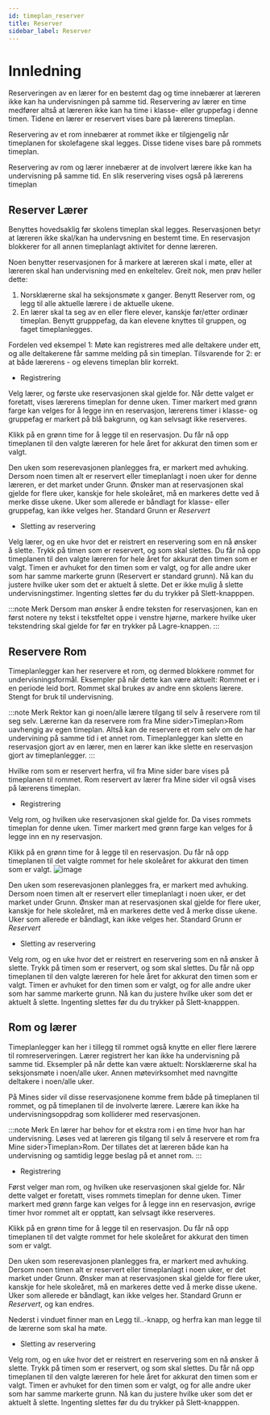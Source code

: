 ```yaml
---
id: timeplan_reserver
title: Reserver
sidebar_label: Reserver
---
```


# Innledning

Reserveringen av en lærer for en bestemt dag og time innebærer at læreren ikke kan ha undervisningen på samme tid. 
Reservering av lærer en time medfører altså at læreren ikke kan ha time i klasse- eller gruppefag i denne timen. Tidene en lærer er reservert vises bare på lærerens timeplan.

Reservering av et rom innebærer at rommet ikke er tilgjengelig når timeplanen for skolefagene skal legges. Disse tidene vises bare på rommets timeplan.

Reservering av rom og lærer innebærer at de involvert lærere ikke kan ha undervisning på samme tid. En slik reservering vises også på lærerens timeplan

## Reserver Lærer
Benyttes hovedsaklig før skolens timeplan skal legges. Reservasjonen betyr at læreren ikke skal/kan ha undervsning en bestemt time. En reservasjon blokkerer for all annen timeplanlagt aktivitet for denne læreren.

Noen benytter reservasjonen for å markere at læreren skal i møte, eller at læreren skal han undervisning med en enkeltelev. Greit nok, men prøv heller dette: 

1. Norsklærerne skal ha seksjonsmøte x ganger. Benytt Reserver rom, og legg til alle aktuelle lærere i de aktuelle ukene.
2. En lærer skal ta seg av en eller flere elever, kanskje før/etter ordinær timeplan. Benytt grupppefag, da kan elevene knyttes til gruppen, og faget 
timeplanlegges.

Fordelen ved eksempel 1: Møte kan registreres med alle deltakere under ett, og alle deltakerene får samme melding på sin timeplan. Tilsvarende for 2: er at både lærerens - og elevens timeplan blir korrekt.

- Registrering

Velg lærer, og første uke reservasjonen skal gjelde for. Når dette valget er foretatt, vises lærerens timeplan for denne uken. Timer markert med grønn farge kan velges for å legge inn en reservasjon, lærerens timer i klasse- og gruppefag er markert på blå bakgrunn, og kan selvsagt ikke reserveres.

Klikk på en grønn time for å legge til en reservasjon. Du får nå opp timeplanen til den valgte læreren for hele året for akkurat den timen som er valgt. 

Den uken som reserevasjonen planlegges fra, er markert med avhuking. Dersom noen timen alt er reservert eller timeplanlagt i noen uker for denne læreren, er det market under Grunn. Ønsker man at reservasjonen skal gjelde for flere uker, kanskje for hele skoleåret, må en markeres dette ved å merke disse ukene. Uker som allerede er båndlagt for klasse- eller gruppefag, kan ikke velges her. Standard Grunn er *Reservert*

- Sletting av reservering

Velg lærer, og en uke hvor det er reistrert en reservering som en nå ønsker å slette. Trykk på timen som er reservert, og som skal slettes. Du får nå opp timeplanen til den valgte læreren for hele året for akkurat den timen som er valgt. Timen er avhuket for den timen som er valgt, og for alle andre uker som har samme markerte grunn (Reservert er standard grunn). Nå kan du justere hvilke uker som det er aktuelt å slette. Det er ikke mulig å slette undervisningstimer. Ingenting slettes før du du trykker på Slett-knapppen. 

:::note Merk
Dersom man ønsker å endre teksten for reservasjonen, kan en først notere ny tekst i tekstfeltet oppe i venstre hjørne, markere hvilke uker tekstendring skal gjelde for før en trykker på Lagre-knappen.
:::

## Reservere Rom 
Timeplanlegger kan her reservere et rom, og dermed blokkere rommet for undervisningsformål.
Eksempler på når dette kan være aktuelt: Rommet er i en periode leid bort. Rommet skal brukes av andre enn skolens lærere. Stengt for bruk til undervisning.

:::note Merk
Rektor kan gi noen/alle lærere tilgang til selv å reservere rom til seg selv. Lærerne kan da reservere rom fra Mine sider>Timeplan>Rom uavhengig av egen timeplan. Altså kan de reservere et rom selv om de har undervining på samme tid i et annet rom. Timeplanlegger kan slette en reservasjon gjort av en lærer, men en lærer kan ikke slette en reservasjon gjort av timeplanlegger.
:::

Hvilke rom som er reservert herfra, vil fra Mine sider bare vises på timeplanen til rommet. Rom reservert av lærer fra Mine sider vil også vises på lærerens timeplan.

- Registrering

Velg rom, og hvilken uke reservasjonen skal gjelde for. Da vises rommets timeplan for denne uken. Timer markert med grønn farge kan velges for å legge inn en ny reservasjon.

Klikk på en grønn time for å legge til en reservasjon. Du får nå opp timeplanen til det valgte rommet for hele skoleåret for akkurat den timen som er valgt.
![image](https://user-images.githubusercontent.com/80097133/112967465-94cd7680-914b-11eb-9c4f-9973b84b06e7.png)




Den uken som reserevasjonen planlegges fra, er markert med avhuking. Dersom noen timen alt er reservert eller timeplanlagt i noen uker, er det market under Grunn. Ønsker man at reservasjonen skal gjelde for flere uker, kanskje for hele skoleåret, må en markeres dette ved å merke disse ukene. Uker som allerede er båndlagt, kan ikke velges her. Standard Grunn er *Reservert*

- Sletting av reservering

Velg rom, og en uke hvor det er reistrert en reservering som en nå ønsker å slette. Trykk på timen som er reservert, og som skal slettes. Du får nå opp timeplanen til den valgte læreren for hele året for akkurat den timen som er valgt. Timen er avhuket for den timen som er valgt, og for alle andre uker som har samme markerte grunn. Nå kan du justere hvilke uker som det er aktuelt å slette. Ingenting slettes før du du trykker på Slett-knapppen. 

## Rom og lærer
Timeplanlegger kan her i tillegg til rommet også knytte en eller flere lærere til romreserveringen. Lærer registrert her kan ikke ha undervisning på samme tid.
Eksempler på når dette kan være aktuelt: Norsklærerne skal ha seksjonsmøte i noen/alle uker. Annen møtevirksomhet med navngitte deltakere i noen/alle uker.

På Mines sider vil disse reservasjonene komme frem både på timeplanen til rommet, og på timeplanen til de involverte lærere. Lærere kan ikke ha undervisningsoppdrag som kolliderer med reservasjonen.

:::note Merk 
En lærer har behov for et ekstra rom i en time hvor han har undervisning. Løses ved at læreren gis tilgang til selv å reservere et rom fra Mine sider>Timeplan>Rom. Der tillates det at læreren både kan ha undervisning og samtidig legge beslag på et annet rom.
:::

- Registrering

Først velger man rom, og hvilken uke reservasjonen skal gjelde for. Når dette valget er foretatt, vises rommets timeplan for denne uken. Timer markert med grønn farge kan velges for å legge inn en reservasjon, øvrige timer hvor rommet alt er opptatt, kan selvsagt ikke reserveres.

Klikk på en grønn time for å legge til en reservasjon. Du får nå opp timeplanen til det valgte rommet for hele skoleåret for akkurat den timen som er valgt.

Den uken som reserevasjonen planlegges fra, er markert med avhuking. Dersom noen timen alt er reservert eller timeplanlagt i noen uker, er det market under Grunn. Ønsker man at reservasjonen skal gjelde for flere uker, kanskje for hele skoleåret, må en markeres dette ved å merke disse ukene. Uker som allerede er båndlagt, kan ikke velges her. Standard Grunn er *Reservert*, og kan endres.

Nederst i vinduet finner man en Legg til..-knapp, og herfra kan man legge til de lærerne som skal ha møte.

- Sletting av reservering

Velg rom, og en uke hvor det er reistrert en reservering som en nå ønsker å slette. Trykk på timen som er reservert, og som skal slettes. Du får nå opp timeplanen til den valgte læreren for hele året for akkurat den timen som er valgt. Timen er avhuket for den timen som er valgt, og for alle andre uker som har samme markerte grunn. Nå kan du justere hvilke uker som det er aktuelt å slette. Ingenting slettes før du du trykker på Slett-knapppen. 
